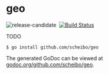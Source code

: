 # geo

![release-candidate](http://img.shields.io/badge/status-pre--alpha-lightgrey.svg)&nbsp;
[![Build Status](http://img.shields.io/travis/scheibo/geo.svg)](https://travis-ci.org/scheibo/geo)

TODO

    $ go install github.com/scheibo/geo

The generated GoDoc can be viewed at
[godoc.org/github.com/scheibo/geo](https://godoc.org/github.com/scheibo/geo).
